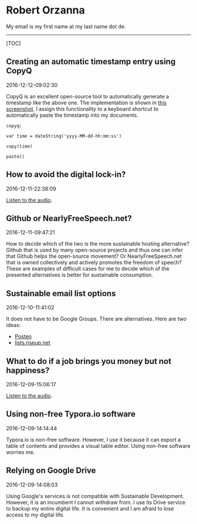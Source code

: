# Robert Orzanna

My email is my first name at my last name dot de.

------



[TOC]

## Creating an automatic timestamp entry using CopyQ

2016-12-12-09:02:30

CopyQ is an excellent open-source tool to automatically generate a timestamp like the above one. The implementation is shown in [this screenshot](copyq-timestamp.png). I assign this functionality to a keyboard shortcut to automatically paste the timestamp into my documents. 

`copyq:`

`var time = dateString('yyyy-MM-dd-hh:mm:ss')`

`copy(time)`

`paste()`

## How to avoid the digital lock-in?

2016-12-11-22:38:09

[Listen to the audio](digital-lock-in.mp3).

## Github or NearlyFreeSpeech.net?

2016-12-11-09:47:21

How to decide which of the two is the more sustainable hosting alternative? Github that is used by many open-source projects and thus one can infer that Github helps the open-source movement? Or NearlyFreeSpeech.net that is owned collectively and actively promotes the freedom of speech? These are examples of difficult cases for me to decide which of the presented alternatives is better for sustainable consumption. 

## Sustainable email list options

2016-12-10-11:41:02

It does not have to be Google Groups. There are alternatives. Here are two ideas:

- [Posteo](https://posteo.de/en/help/does-posteo-offer-mailing-lists) 
- [lists.riseup.net](https://lists.riseup.net/www/)

## What to do if a job brings you money but not happiness?

2016-12-09-15:06:17

[Listen to the audio](job-money-happiness.mp3).

## Using non-free Typora.io software

2016-12-09-14:14:44

Typora.io is non-free software. However, I use it because it can export a table of contents and provides a visual table editor. Using non-free software worries me.

## Relying on Google Drive

2016-12-09-14:08:03

Using Google's services is not compatible with Sustainable Development. However, it is an incumbent I cannot withdraw from. I use its Drive service to backup my entire digital life. It is convenient and I am afraid to lose access to my digital life.
